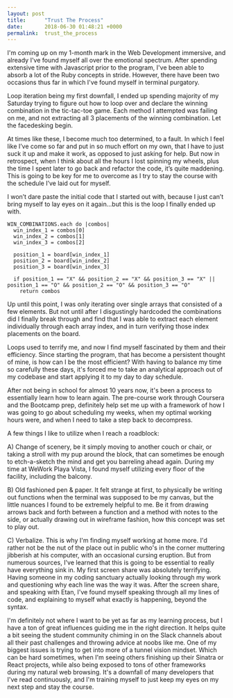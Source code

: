 ```yaml
---
layout: post
title:      "Trust The Process"
date:       2018-06-30 01:48:21 +0000
permalink:  trust_the_process
---
```



I'm coming up on my 1-month mark in the Web Development immersive, and already I've found myself all over the emotional spectrum.  After spending extensive time with Javascript prior to the program, I've been able to absorb a lot of the Ruby concepts in stride.  However, there have been two occasions thus far in which I've found myself in terminal purgatory.

Loop iteration being my first downfall, I ended up spending majority of my Saturday trying to figure out how to loop over and declare the winning combination in the tic-tac-toe game.  Each method I attempted was failing on me, and not extracting all 3 placements of the winning combination.  Let the facedesking begin.

At times like these, I become much too determined, to a fault.  In which I feel like I’ve come so far and put in so much effort on my own, that I have to just suck it up and make it work, as opposed to just asking for help. But now in retrospect, when I think about all the hours I lost spinning my wheels, plus the time I spent later to go back and refactor the code, it’s quite maddening.  This is going to be key for me to overcome as I try to stay the course with the schedule I’ve laid out for myself.  

I won’t dare paste the initial code that I started out with, because I just can’t bring myself to lay eyes on it again...but this is the loop I finally ended up with.

```
WIN_COMBINATIONS.each do |combos|
  win_index_1 = combos[0]
  win_index_2 = combos[1]
  win_index_3 = combos[2]

  position_1 = board[win_index_1]
  position_2 = board[win_index_2]
  position_3 = board[win_index_3]

  if position_1 == "X" && position_2 == "X" && position_3 == "X" || position_1 == "O" && position_2 == "O" && position_3 == "O"
    return combos
```


Up until this point, I was only iterating over single arrays that consisted of a few elements.  But not until after I disgustingly hardcoded the combinations did I finally break through and find that I was able to extract each element individually through each array index, and in turn verifying those index placements on the board.  

Loops used to terrify me, and now I find myself fascinated by them and their efficiency.  Since starting the program, that has become a persistent thought of mine, is how can I be the most efficient?  With having to balance my time so carefully these days, it's forced me to take an analytical approach out of my codebase and start applying it to my day to day schedule.  

After not being in school for almost 10 years now, it's been a process to essentially learn how to learn again.  The pre-course work through Coursera and the Bootcamp prep, definitely help set me up with a framework of how I was going to go about scheduling my weeks, when my optimal working hours were, and when I need to take a step back to decompress.  

A few things I like to utilize when I reach a roadblock:

A) Change of scenery, be it simply moving to another couch or chair, or taking a stroll with my pup around the block, that can sometimes be enough to etch-a-sketch the mind and get you barreling ahead again.  During my time at WeWork Playa Vista, I found myself utilizing every floor of the facility, including the balcony. 

B) Old fashioned pen & paper.  It felt strange at first, to physically be writing out functions when the terminal was supposed to be my canvas, but the little nuances I found to be extremely helpful to me.  Be it from drawing arrows back and forth between a function and a method with notes to the side, or actually drawing out in wireframe fashion, how this concept was set to play out.  

C) Verbalize.  This is why I'm finding myself working at home more.  I'd rather not be the nut of the place out in public who's in the corner muttering jibberish at his computer, with an occasional cursing eruption.  But from numerous sources, I've learned that this is going to be essential to really have everything sink in.  My first screen share was absolutely terrifying.  Having someone in my coding sanctuary actually looking through my work and questioning why each line was the way it was.  After the screen share, and speaking with Etan, I've found myself speaking through all my lines of code, and explaining to myself what exactly is happening, beyond the syntax.  


I'm definitely not where I want to be yet as far as my learning process, but I have a ton of great influences guiding me in the right direction.  It helps quite a bit seeing the student community chiming in on the Slack channels about all their past challenges and throwing advice at noobs like me.  One of my biggest issues is trying to get into more of a tunnel vision mindset.  Which can be hard sometimes, when I'm seeing others finishing up their Sinatra or React projects, while also being exposed to tons of other frameworks during my natural web browsing.  It's a downfall of many developers that I've read continuously, and I'm training myself to just keep my eyes on my next step and stay the course.  
